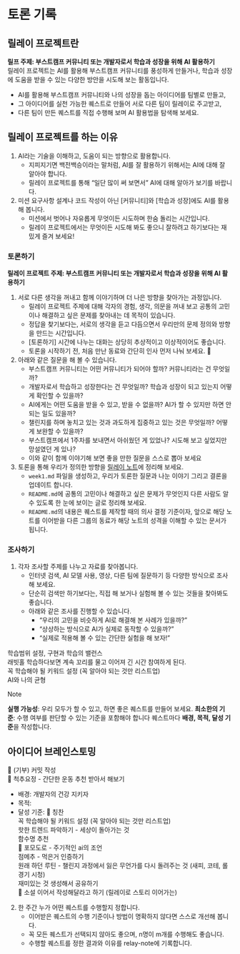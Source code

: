 


# 토론 기록
## 릴레이 프로젝트란
**릴프 주제: 부스트캠프 커뮤니티 또는 개발자로서 학습과 성장을 위해 AI 활용하기**  
릴레이 프로젝트는 AI를 활용해 부스트캠프 커뮤니티를 풍성하게 만들거나, 학습과 성장에 도움을 받을 수 있는 다양한 방안을 시도해 보는 활동입니다.  
- AI를 활용해 부스트캠프 커뮤니티와 나의 성장을 돕는 아이디어를 팀별로 만들고,
- 그 아이디어를 실천 가능한 퀘스트로 만들어 서로 다른 팀이 릴레이로 주고받고,
- 다른 팀이 만든 퀘스트를 직접 수행해 보며 AI 활용법을 탐색해 보세요.
## 릴레이 프로젝트를 하는 이유
1. AI라는 기술을 이해하고, 도움이 되는 방향으로 활용합니다.
    - 지피지기면 백전백승이라는 말처럼, AI를 잘 활용하기 위해서는 AI에 대해 잘 알아야 합니다.
    - 릴레이 프로젝트를 통해 “일단 많이 써 보면서” AI에 대해 알아가 보기를 바랍니다.
2. 미션 요구사항 설계나 코드 작성이 아닌 \[커뮤니티\]와 \[학습과 성장\]에도 AI를 활용해 봅니다.
    - 미션에서 벗어나 자유롭게 무엇이든 시도하며 한숨 돌리는 시간입니다.
    - 릴레이 프로젝트에서는 무엇이든 시도해 봐도 좋으니 잘하려고 하기보다는 재밌게 즐겨 보세요!

### 토론하기
**릴레이 프로젝트 주제: 부스트캠프 커뮤니티 또는 개발자로서 학습과 성장을 위해 AI 활용하기**  
1. 서로 다른 생각을 꺼내고 함께 이야기하며 더 나은 방향을 찾아가는 과정입니다.
    - 릴레이 프로젝트 주제에 대해 각자의 경험, 생각, 의문을 꺼내 보고 공통의 고민이나 해결하고 싶은 문제를 찾아내는 데 목적이 있습니다.
    - 정답을 찾기보다는, 서로의 생각을 듣고 다듬으면서 우리만의 문제 정의와 방향을 만드는 시간입니다.
    - \[토론하기\] 시간에 나누는 대화는 상당히 추상적이고 이상적이어도 좋습니다.
    - 토론을 시작하기 전, 처음 만난 동료와 간단히 인사 먼저 나눠 보세요. 🤗
2. 아래와 같은 질문을 해 볼 수 있습니다.
    - 부스트캠프 커뮤니티는 어떤 커뮤니티가 되어야 할까? 커뮤니티라는 건 무엇일까?
    - 개발자로서 학습하고 성장한다는 건 무엇일까? 학습과 성장이 되고 있는지 어떻게 확인할 수 있을까?
    - AI에게는 어떤 도움을 받을 수 있고, 받을 수 없을까? AI가 할 수 있지만 하면 안 되는 일도 있을까?
    - 챌린지를 하며 놓치고 있는 것과 과도하게 집중하고 있는 것은 무엇일까? 어떻게 보완할 수 있을까?
    - 부스트캠프에서 1주차를 보내면서 아쉬웠던 게 있었나? 시도해 보고 싶었지만 망설였던 게 있나?
    - 이와 같이 함께 이야기해 보면 좋을 만한 질문을 스스로 뽑아 보세요
3. 토론을 통해 우리가 정의한 방향을 [릴레이 노트](https://www.notion.so/233b9dd86abe80228cf4eab86f870d38?pvs=21)에 정리해 보세요.
    - `week1.md` 파일을 생성하고, 우리가 토론한 질문과 나눈 이야기 그리고 결론을 업데이트 합니다.
    - `README.md`에 공통의 고민이나 해결하고 싶은 문제가 무엇인지 다른 사람도 알 수 있도록 한 눈에 보이는 글로 정리해 보세요.
    - `README.md`의 내용은 퀘스트를 제작할 때의 의사 결정 기준이자, 앞으로 해당 노트를 이어받을 다른 그룹의 동료가 해당 노트의 성격을 이해할 수 있는 문서가 됩니다.

### 조사하기
1. 각자 조사할 주제를 나누고 자료를 찾아봅니다.
    - 인터넷 검색, AI 모델 사용, 영상, 다른 팀에 질문하기 등 다양한 방식으로 조사해 보세요.
    - 단순히 검색만 하기보다는, 직접 해 보거나 실험해 볼 수 있는 것들을 찾아봐도 좋습니다.
    - 아래와 같은 조사를 진행할 수 있습니다.
        - “우리의 고민을 비슷하게 AI로 해결해 본 사례가 있을까?”
        - “상상하는 방식으로 AI가 실제로 동작할 수 있을까?”
        - “실제로 적용해 볼 수 있는 간단한 실험을 해 보자!”


학습범위 설정, 구현과 학습의 밸런스  
래빗홀 학습하다보면 계속 꼬리를 물고 이어져 긴 시간 참여하게 된다.  
꼭 학습해야 될 키워드 설정 (꼭 알아야 되는 것만 리스트업)  
AI와 나의 균형  


>[!note]
> **실행 가능성**: 우리 모두가 할 수 있고, 하면 좋은 퀘스트를 만들어 보세요.
> **최소한의 기준**: 수행 여부를 판단할 수 있는 기준을 포함해야 합니다
> 퀘스트마다 **배경, 목적, 달성 기준**을 작성합니다.

## 아이디어 브레인스토밍
🌟 (기부) 커밋 작성  
🌟 척추요정 - 간단한 운동 추천 받아서 해보기  
- 배경: 개발자의 건강 지키자 
- 목적: 
- 달성 기준: 
🌟 칭찬  
꼭 학습해야 될 키워드 설정 (꼭 알아야 되는 것만 리스트업)  
핫한 트렌드 파악하기 - 세상이 돌아가는 것  
함수명 추천  
🌟 포모도로 - 주기적인 ai의 조언  
점메추 - 먹은거 인증하기  
원래 하던 루틴 - 챌린지 과정에서 잃은 무언가를 다시 돌려주는 것 (새피, 코테, 롤 경기 시청)  
재미있는 것 생성해서 공유하기  
🌟 소설 이어서 작성해달라고 하기 (릴레이로 스토리 이어가는)  


2. 한 주간 누가 어떤 퀘스트를 수행할지 정합니다.
    - 이어받은 퀘스트의 수행 기준이나 방법이 명확하지 않다면 스스로 개선해 봅니다.
    - 꼭 모든 퀘스트가 선택되지 않아도 좋으며, n명이 m개를 수행해도 좋습니다.
    - 수행할 퀘스트를 정한 결과와 이유를 relay-note에 기록합니다.